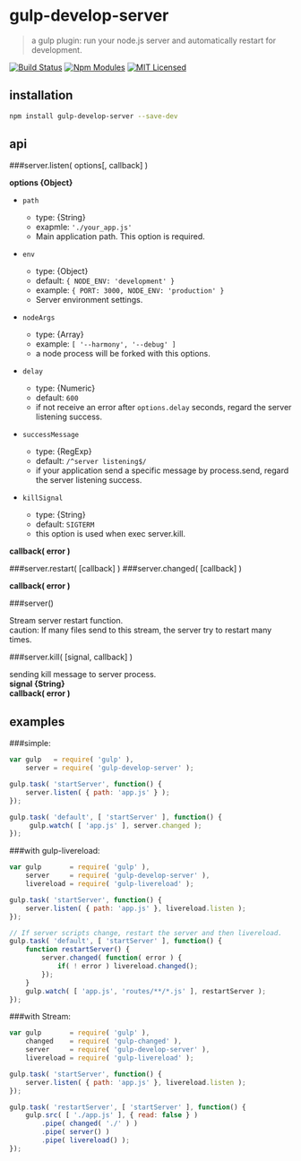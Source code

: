 gulp-develop-server
====================

> a gulp plugin: run your node.js server and automatically restart for development.

[![Build Status](http://img.shields.io/travis/narirou/gulp-develop-server/master.svg?style=flat)](https://travis-ci.org/narirou/gulp-develop-server)
[![Npm Modules](http://img.shields.io/npm/v/gulp-develop-server.svg?style=flat)](https://www.npmjs.org/package/gulp-develop-server)
[![MIT Licensed](http://img.shields.io/badge/license-MIT-blue.svg?style=flat)](http://opensource.org/licenses/MIT)




installation
------------

```bash
npm install gulp-develop-server --save-dev
```




api
---
###server.listen( options[, callback] )

**options {Object}**  

- `path`  
    - type: {String}
    - exapmle: `'./your_app.js'`
    - Main application path. This option is required.

- `env`  
    - type: {Object}  
    - default: `{ NODE_ENV: 'development' }`  
    - example: `{ PORT: 3000, NODE_ENV: 'production' }`  
    - Server environment settings.  

- `nodeArgs`  
    - type: {Array}  
    - example: `[ '--harmony', '--debug' ]`  
    - a node process will be forked with this options.  

- `delay`   
    - type: {Numeric}  
    - default: `600`  
    - if not receive an error after `options.delay` seconds, regard the server listening success.

- `successMessage`  
    - type: {RegExp}
    - default: `/^server listening$/`  
    - if your application send a specific message by process.send, regard the server listening success.

- `killSignal`  
    - type: {String}
    - default: `SIGTERM`
    - this option is used when exec server.kill.

**callback( error )**  


###server.restart( [callback] )
###server.changed( [callback] )

**callback( error )**  


###server()

Stream server restart function.  
caution: If many files send to this stream, the server try to restart many times.  


###server.kill( [signal, callback] )

sending kill message to server process.  
**signal {String}**  
**callback( error )**  




examples
--------

###simple:

```javascript
var gulp   = require( 'gulp' ),
    server = require( 'gulp-develop-server' );

gulp.task( 'startServer', function() {
    server.listen( { path: 'app.js' } );
});

gulp.task( 'default', [ 'startServer' ], function() {
     gulp.watch( [ 'app.js' ], server.changed );
});
```


###with gulp-livereload:

```javascript
var gulp       = require( 'gulp' ),
    server     = require( 'gulp-develop-server' ),
    livereload = require( 'gulp-livereload' );

gulp.task( 'startServer', function() {
    server.listen( { path: 'app.js' }, livereload.listen );
});

// If server scripts change, restart the server and then livereload.
gulp.task( 'default', [ 'startServer' ], function() {
    function restartServer() {
        server.changed( function( error ) {
            if( ! error ) livereload.changed();
        });
    }
    gulp.watch( [ 'app.js', 'routes/**/*.js' ], restartServer );
});
```


###with Stream:

```javascript
var gulp       = require( 'gulp' ),
    changed    = require( 'gulp-changed' ),
    server     = require( 'gulp-develop-server' ),
    livereload = require( 'gulp-livereload' );

gulp.task( 'startServer', function() {
    server.listen( { path: 'app.js' }, livereload.listen );
});

gulp.task( 'restartServer', [ 'startServer' ], function() {
    gulp.src( [ './app.js' ], { read: false } )
        .pipe( changed( './' ) )
        .pipe( server() )
        .pipe( livereload() );
});
```
